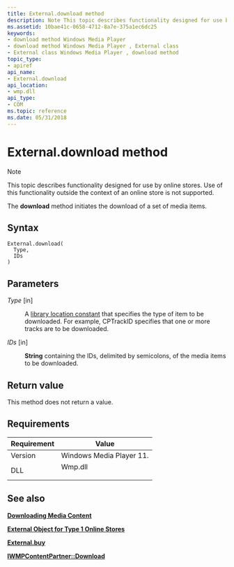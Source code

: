 ```yaml
---
title: External.download method
description: Note This topic describes functionality designed for use by online stores. Use of this functionality outside the context of an online store is not supported. The download method initiates the download of a set of media items.
ms.assetid: 10bae41c-0658-4712-8a7e-375a1ec6dc25
keywords:
- download method Windows Media Player
- download method Windows Media Player , External class
- External class Windows Media Player , download method
topic_type:
- apiref
api_name:
- External.download
api_location:
- wmp.dll
api_type:
- COM
ms.topic: reference
ms.date: 05/31/2018
---
```


# External.download method

> [!Note]  
> This topic describes functionality designed for use by online stores. Use of this functionality outside the context of an online store is not supported.

 

The **download** method initiates the download of a set of media items.

## Syntax


```JScript
External.download(
  Type,
  IDs
)
```



## Parameters

<dl> <dt>

*Type* \[in\]
</dt> <dd>

A [library location constant](library-location-constants.md) that specifies the type of item to be downloaded. For example, CPTrackID specifies that one or more tracks are to be downloaded.

</dd> <dt>

*IDs* \[in\]
</dt> <dd>

**String** containing the IDs, delimited by semicolons, of the media items to be downloaded.

</dd> </dl>

## Return value

This method does not return a value.

## Requirements



| Requirement | Value |
|--------------------|------------------------------------------------------------------------------------|
| Version<br/> | Windows Media Player 11.<br/>                                                |
| DLL<br/>     | <dl> <dt>Wmp.dll</dt> </dl> |



## See also

<dl> <dt>

[**Downloading Media Content**](downloading-media-content.md)
</dt> <dt>

[**External Object for Type 1 Online Stores**](external-object-for-type-1-online-stores.md)
</dt> <dt>

[**External.buy**](external-buy.md)
</dt> <dt>

[**IWMPContentPartner::Download**](/previous-versions/windows/desktop/api/contentpartner/nf-contentpartner-iwmpcontentpartner-download)
</dt> </dl>

 

 





